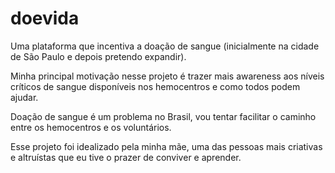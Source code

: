 # doevida

Uma plataforma que incentiva a doação de sangue (inicialmente na cidade de São Paulo e depois pretendo expandir).

Minha principal motivação nesse projeto é trazer mais awareness aos níveis críticos de sangue disponíveis nos hemocentros e como todos podem ajudar.

Doação de sangue é um problema no Brasil, vou tentar facilitar o caminho entre os hemocentros e os voluntários.




Esse projeto foi idealizado pela minha mãe, uma das pessoas mais criativas e altruístas que eu tive o prazer de conviver e aprender.
